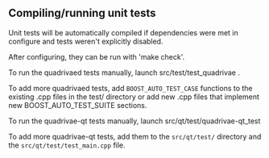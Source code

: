 Compiling/running unit tests
------------------------------------

Unit tests will be automatically compiled if dependencies were met in configure
and tests weren't explicitly disabled.

After configuring, they can be run with 'make check'.

To run the quadrivaed tests manually, launch src/test/test_quadrivae .

To add more quadrivaed tests, add `BOOST_AUTO_TEST_CASE` functions to the existing
.cpp files in the test/ directory or add new .cpp files that
implement new BOOST_AUTO_TEST_SUITE sections.

To run the quadrivae-qt tests manually, launch src/qt/test/quadrivae-qt_test

To add more quadrivae-qt tests, add them to the `src/qt/test/` directory and
the `src/qt/test/test_main.cpp` file.
